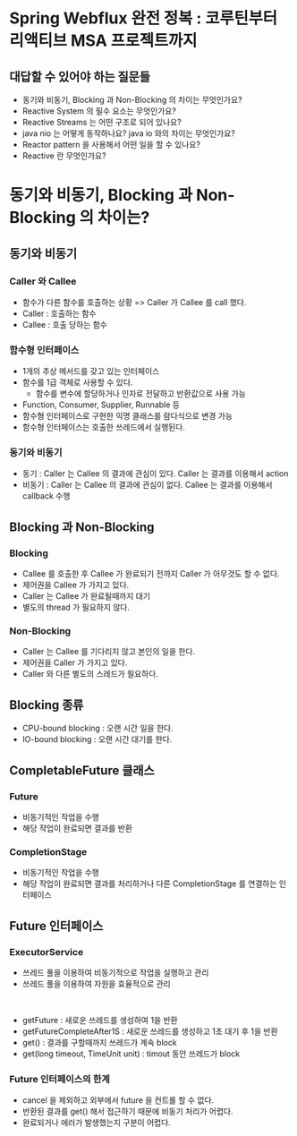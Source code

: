 # Spring Webflux 완전 정복 : 코루틴부터 리액티브 MSA 프로젝트까지
## 대답할 수 있어야 하는 질문들
- 동기와 비동기, Blocking 과 Non-Blocking 의 차이는 무엇인가요?
- Reactive System 의 필수 요소는 무엇인가요?
- Reactive Streams 는 어떤 구조로 되어 있나요?
- java nio 는 어떻게 동작하나요? java io 와의 차이는 무엇인가요?
- Reactor pattern 을 사용해서 어떤 일을 할 수 있나요?
- Reactive 란 무엇인가요?

# 동기와 비동기, Blocking 과 Non-Blocking 의 차이는?
## 동기와 비동기
### Caller 와 Callee
- 함수가 다른 함수를 호출하는 상황 => Caller 가 Callee 를 call 했다.
- Caller : 호출하는 함수
- Callee : 호출 당하는 함수

### 함수형 인터페이스
- 1개의 추상 메서드를 갖고 있는 인터페이스
- 함수를 1급 객체로 사용할 수 있다.
  - 함수를 변수에 할당하거나 인자로 전달하고 반환값으로 사용 가능
- Function, Consumer, Supplier, Runnable 등
- 함수형 인터페이스로 구현한 익명 클래스를 람다식으로 변경 가능
- 함수형 인터페이스는 호출한 쓰레드에서 실행된다.

### 동기와 비동기
- 동기 : Caller 는 Callee 의 결과에 관심이 있다. Caller 는 결과를 이용해서 action
- 비동기 : Caller 는 Callee 의 결과에 관심이 없다. Callee 는 결과를 이용해서 callback 수행

## Blocking 과 Non-Blocking
### Blocking
- Callee 를 호출한 후 Callee 가 완료되기 전까지 Caller 가 아무것도 할 수 없다.
- 제어권을 Callee 가 가지고 있다.
- Caller 는 Callee 가 완료될때까지 대기
- 별도의 thread 가 필요하지 않다.

### Non-Blocking
- Caller 는 Callee 를 기다리지 않고 본인의 일을 한다.
- 제어권을 Caller 가 가지고 있다.
- Caller 와 다른 별도의 스레드가 필요하다.

## Blocking 종류
- CPU-bound blocking : 오랜 시간 일을 한다.
- IO-bound blocking : 오랜 시간 대기를 한다.

## CompletableFuture 클래스
### Future
- 비동기적인 작업을 수행
- 해당 작업이 완료되면 결과를 반환

### CompletionStage
- 비동기적인 작업을 수행
- 해당 작업이 완료되면 결과를 처리하거나 다른 CompletionStage 를 연결하는 인터페이스

## Future 인터페이스
### ExecutorService
- 쓰레드 풀을 이용하여 비동기적으로 작업을 실행하고 관리
- 쓰레드 풀을 이용하여 자원을 효율적으로 관리

<br>

- getFuture : 새로운 쓰레드를 생성하여 1을 반환
- getFutureCompleteAfter1S : 새로운 쓰레드를 생성하고 1초 대기 후 1을 반환
- get() : 결과를 구할때까지 쓰레드가 계속 block
- get(long timeout, TimeUnit unit) : timout 동안 쓰레드가 block

### Future 인터페이스의 한계
- cancel 을 제외하고 외부에서 future 을 컨트롤 할 수 없다.
- 반환된 결과를 get() 해서 접근하기 때문에 비동기 처리가 어렵다.
- 완료되거나 에러가 발생했는지 구분이 어렵다.